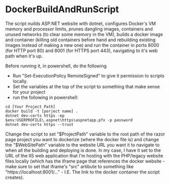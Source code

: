 # DockerBuildAndRunScript
The script nuilds ASP.NET website with dotnet, configures Docker's VM memory and processor limits, prunes dangling images, containers and unused networks (to clear some memory in the VM), builds a docker image and container (killing old containers before hand and rebuilding existing images instead of making a new one) and run the container in ports 8000 (for HTTP port 80) and 8001 (for HTTPS port 443), navigating to it's web path when it's up.

Before running it, in powershell, do the following 
 - Run "Set-ExecutionPolicy RemoteSigned" to give it permission to scripts locally.
 - Set the variables at the top of the script to something that make sense for your project
 - run the following in powershell:
```
cd [Your Project Path]
docker build -t [porject name] .
dotnet dev-certs https -ep $env:USERPROFILE\.aspnet\https\aspnetapp.pfx -p password
dotnet dev-certs https --trust
```

Change the script to set "$ProjectPath" variable to the root path of the razor page project you want to dockerize (where the docker file is) and change the "$WebSitePath" variable to the website URL you want it to navigate to when all the building and deploying is done.
In my case, I have it set to the URL of the IIS web application that I'm hosting with the PHP/legacy website files locally (which has the iframe page that references the docker website - make sure to set that iframe's "src" artibute to something like "https://localhost:8001/..." - I.E. The link to the docker container the script creates).


